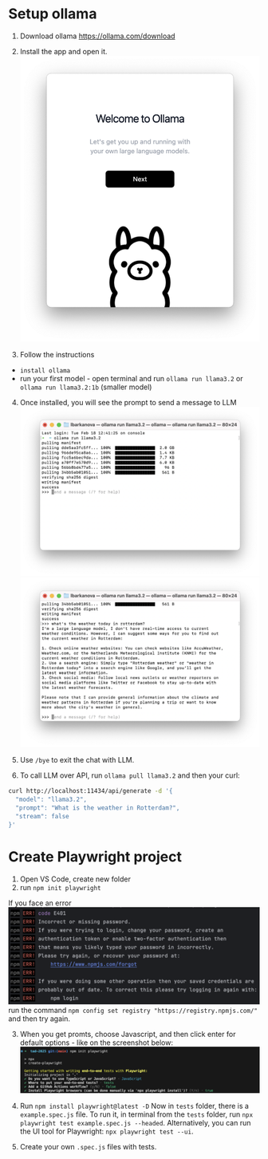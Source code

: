 # Setup ollama 

1. Download ollama https://ollama.com/download

2. Install the app and open it.
![ollama app](image-2.png)

3. Follow the instructions
 - `install ollama`
 - run your first model - open terminal and run `ollama run llama3.2` or `ollama run llama3.2:1b` (smaller model)

4. Once installed, you will see the prompt to send a message to LLM
![ollama installed](image-3.png)
![ollama - what's the weather in rotterdam](image-4.png)

5. Use `/bye` to exit the chat with LLM.

6. To call LLM over API, run `ollama pull llama3.2` and then your curl: 
```bash
curl http://localhost:11434/api/generate -d '{
  "model": "llama3.2",
  "prompt": "What is the weather in Rotterdam?",
  "stream": false
}'
```

# Create Playwright project

1. Open VS Code, create new folder
2. run `npm init playwright`

If you face an error
![error with registry](image-1.png)
run the command `npm config set registry "https://registry.npmjs.com/"` and then try again.

3. When you get promts, choose Javascript, and then click enter for default options - like on the screenshot below: 
![npx playwright init settings](image.png)

4. Run `npm install playwright@latest -D`
Now in `tests` folder, there is a `example.spec.js` file. 
To run it, in terminal from the `tests` folder, run `npx playwright test example.spec.js --headed`.
Alternatively, you can run the UI tool for Playwright: `npx playwright test --ui`.

5. Create your own `.spec.js` files with tests. 